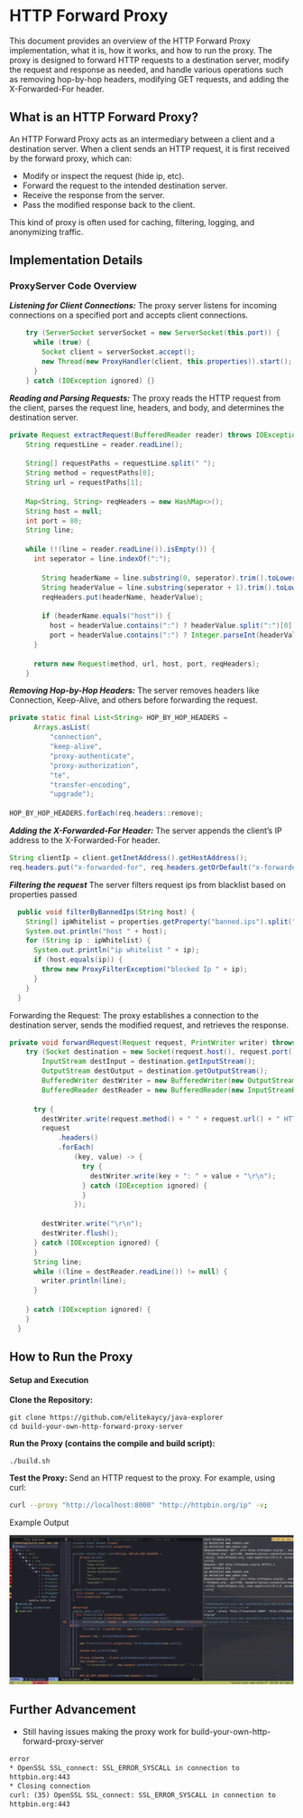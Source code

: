 # HTTP Forward Proxy

This document provides an overview of the HTTP Forward Proxy implementation, what it is, how it works, and how to run the proxy. The proxy is designed to forward HTTP requests to a destination server, modify the request and response as needed, and handle various operations such as removing hop-by-hop headers, modifying GET requests, and adding the X-Forwarded-For header.

## What is an HTTP Forward Proxy?

An HTTP Forward Proxy acts as an intermediary between a client and a destination server. When a client sends an HTTP request, it is first received by the forward proxy, which can:

- Modify or inspect the request (hide ip, etc).
- Forward the request to the intended destination server.
- Receive the response from the server.
- Pass the modified response back to the client.

This kind of proxy is often used for caching, filtering, logging, and anonymizing traffic.

## Implementation Details

### ProxyServer Code Overview

***Listening for Client Connections:***
The proxy server listens for incoming connections on a specified port and accepts client connections.
```java
    try (ServerSocket serverSocket = new ServerSocket(this.port)) {
      while (true) {
        Socket client = serverSocket.accept();
        new Thread(new ProxyHandler(client, this.properties)).start();
      }
    } catch (IOException ignored) {}
```


***Reading and Parsing Requests:***
The proxy reads the HTTP request from the client, parses the request line, headers, and body, and determines the destination server.
```java
private Request extractRequest(BufferedReader reader) throws IOException {
    String requestLine = reader.readLine();
 
    String[] requestPaths = requestLine.split(" ");
    String method = requestPaths[0];
    String url = requestPaths[1];

    Map<String, String> reqHeaders = new HashMap<>();
    String host = null;
    int port = 80;
    String line;

    while (!(line = reader.readLine()).isEmpty()) {
      int seperator = line.indexOf(":");

        String headerName = line.substring(0, seperator).trim().toLowerCase();
        String headerValue = line.substring(seperator + 1).trim().toLowerCase();
        reqHeaders.put(headerName, headerValue);

        if (headerName.equals("host")) {
          host = headerValue.contains(":") ? headerValue.split(":")[0] : headerValue;
          port = headerValue.contains(":") ? Integer.parseInt(headerValue.split(":")[1]) : 80;
      }
      
      return new Request(method, url, host, port, reqHeaders);
    }


```

***Removing Hop-by-Hop Headers:***
The server removes headers like Connection, Keep-Alive, and others before forwarding the request.
```java
private static final List<String> HOP_BY_HOP_HEADERS =
      Arrays.asList(
          "connection",
          "keep-alive",
          "proxy-authenticate",
          "proxy-authorization",
          "te",
          "transfer-encoding",
          "upgrade");
          
HOP_BY_HOP_HEADERS.forEach(req.headers::remove);
```

***Adding the X-Forwarded-For Header:***
The server appends the client’s IP address to the X-Forwarded-For header.
```java
String clientIp = client.getInetAddress().getHostAddress();
req.headers.put("x-forwarded-for", req.headers.getOrDefault("x-forwarded-for", "") + clientIp);
```

***Filtering the request***
The server filters request ips from blacklist based on properties passed
```java
  public void filterByBannedIps(String host) {
    String[] ipWhitelist = properties.getProperty("banned.ips").split(",");
    System.out.println("host " + host);
    for (String ip : ipWhitelist) {
      System.out.println("ip whitelist " + ip);
      if (host.equals(ip)) {
        throw new ProxyFilterException("blocked Ip " + ip);
      }
    }
  }

```

Forwarding the Request:
The proxy establishes a connection to the destination server, sends the modified request, and retrieves the response.
```java
private void forwardRequest(Request request, PrintWriter writer) throws IOException {
    try (Socket destination = new Socket(request.host(), request.port());
        InputStream destInput = destination.getInputStream();
        OutputStream destOutput = destination.getOutputStream();
        BufferedWriter destWriter = new BufferedWriter(new OutputStreamWriter(destOutput));
        BufferedReader destReader = new BufferedReader(new InputStreamReader(destInput)); ) {

      try {
        destWriter.write(request.method() + " " + request.url() + " HTTP/1.1\r\n");
        request
            .headers()
            .forEach(
                (key, value) -> {
                  try {
                    destWriter.write(key + ": " + value + "\r\n");
                  } catch (IOException ignored) {
                  }
                });

        destWriter.write("\r\n");
        destWriter.flush();
      } catch (IOException ignored) {
      }
      String line;
      while ((line = destReader.readLine()) != null) {
        writer.println(line);
      }

    } catch (IOException ignored) {
    }
  }

```



## How to Run the Proxy

#### Setup and Execution

**Clone the Repository:**
```git
git clone https://github.com/elitekaycy/java-explorer
cd build-your-own-http-forward-proxy-server 
```

**Run the Proxy (contains the compile and build script):**
```
./build.sh
```

**Test the Proxy:**
Send an HTTP request to the proxy. For example, using curl:
```bash
curl --proxy "http://localhost:8000" "http://httpbin.org/ip" -v;
```

Example Output

!["sample proxy img"](./docs/ppx.png)



## Further Advancement
- Still having issues making the proxy work for build-your-own-http-forward-proxy-server
```
error
* OpenSSL SSL_connect: SSL_ERROR_SYSCALL in connection to httpbin.org:443
* Closing connection
curl: (35) OpenSSL SSL_connect: SSL_ERROR_SYSCALL in connection to httpbin.org:443

```
